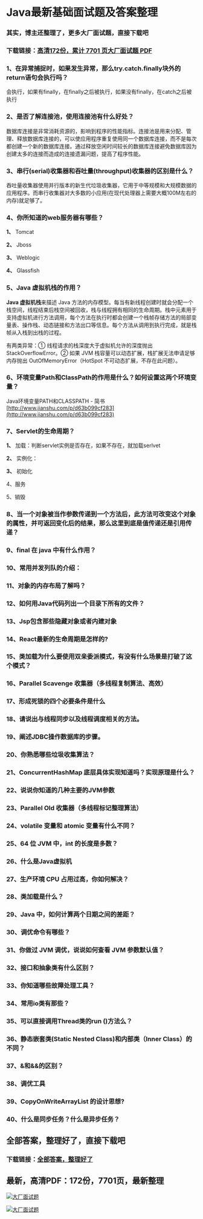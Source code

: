 # Java最新基础面试题及答案整理

### 其实，博主还整理了，更多大厂面试题，直接下载吧

### 下载链接：[高清172份，累计 7701 页大厂面试题  PDF](https://github.com/souyunku/DevBooks/blob/master/docs/index.md)



### 1、在异常捕捉时，如果发生异常，那么try.catch.finally块外的return语句会执行吗？

会执行，如果有finally，在finally之后被执行，如果没有finally，在catch之后被执行


### 2、是否了解连接池，使用连接池有什么好处？

数据库连接是非常消耗资源的，影响到程序的性能指标。连接池是用来分配、管理、释放数据库连接的，可以使应用程序重复使用同一个数据库连接，而不是每次都创建一个新的数据库连接。通过释放空闲时间较长的数据库连接避免数据库因为创建太多的连接而造成的连接遗漏问题，提高了程序性能。


### 3、串行(serial)收集器和吞吐量(throughput)收集器的区别是什么？

吞吐量收集器使用并行版本的新生代垃圾收集器，它用于中等规模和大规模数据的应用程序。而串行收集器对大多数的小应用(在现代处理器上需要大概100M左右的内存)就足够了。


### 4、你所知道的web服务器有哪些？

**1、** Tomcat

**2、** Jboss

**3、** Weblogic

**4、** Glassfish


### 5、Java 虚拟机栈的作用？

**Java 虚拟机栈**来描述 Java 方法的内存模型。每当有新线程创建时就会分配一个栈空间，线程结束后栈空间被回收，栈与线程拥有相同的生命周期。栈中元素用于支持虚拟机进行方法调用，每个方法在执行时都会创建一个栈帧存储方法的局部变量表、操作栈、动态链接和方法出口等信息。每个方法从调用到执行完成，就是栈帧从入栈到出栈的过程。

有两类异常：① 线程请求的栈深度大于虚拟机允许的深度抛出 StackOverflowError。② 如果 JVM 栈容量可以动态扩展，栈扩展无法申请足够内存抛出 OutOfMemoryError（HotSpot 不可动态扩展，不存在此问题）。


### 6、环境变量Path和ClassPath的作用是什么？如何设置这两个环境变量？

Java环境变量PATH和CLASSPATH - 简书 [http://www.jianshu.com/p/d63b099cf283](http://www.jianshu.com/p/d63b099cf283)


### 7、Servlet的生命周期？

**1、** 加载：判断servlet实例是否存在，如果不存在，就加载serlvet

**2、** 实例化：

**3、** 初始化

4、服务

5、销毁


### 8、当一个对象被当作参数传递到一个方法后，此方法可改变这个对象的属性，并可返回变化后的结果，那么这里到底是值传递还是引用传递？
### 9、final 在 java 中有什么作用？
### 10、常用并发列队的介绍：
### 11、对象的内存布局了解吗？
### 12、如何用Java代码列出一个目录下所有的文件？
### 13、Jsp包含那些隐藏对象或者内建对象
### 14、React最新的生命周期是怎样的?
### 15、类加载为什么要使用双亲委派模式，有没有什么场景是打破了这个模式？
### 16、Parallel Scavenge 收集器（多线程复制算法、高效）
### 17、形成死锁的四个必要条件是什么
### 18、请说出与线程同步以及线程调度相关的方法。
### 19、阐述JDBC操作数据库的步骤。
### 20、你熟悉哪些垃圾收集算法？
### 21、ConcurrentHashMap 底层具体实现知道吗？实现原理是什么？
### 22、说说你知道的几种主要的JVM参数
### 23、Parallel Old 收集器（多线程标记整理算法）
### 24、volatile 变量和 atomic 变量有什么不同？
### 25、64 位 JVM 中，int 的长度是多数？
### 26、什么是Java虚拟机
### 27、生产环境 CPU 占用过高，你如何解决？
### 28、类加载是什么？
### 29、Java 中，如何计算两个日期之间的差距？
### 30、调优命令有哪些？
### 31、你做过 JVM 调优，说说如何查看 JVM 参数默认值？
### 32、接口和抽象类有什么区别？
### 33、你知道哪些故障处理工具？
### 34、常用io类有那些？
### 35、可以直接调用Thread类的run ()方法么？
### 36、静态嵌套类(Static Nested Class)和内部类（Inner Class）的不同？
### 37、&和&&的区别？
### 38、调优工具
### 39、CopyOnWriteArrayList 的设计思想?
### 40、什么是同步任务？什么是异步任务？




## 全部答案，整理好了，直接下载吧

### 下载链接：[全部答案，整理好了](https://www.souyunku.com/wp-content/uploads/weixin/githup-weixin-2.png)




## 最新，高清PDF：172份，7701页，最新整理

[![大厂面试题](https://www.souyunku.com/wp-content/uploads/weixin/mst.png "架构师专栏")](https://www.souyunku.com/wp-content/uploads/weixin/githup-weixin.png "架构师专栏")

[![大厂面试题](https://www.souyunku.com/wp-content/uploads/weixin/githup-weixin.png "架构师专栏")](https://www.souyunku.com/wp-content/uploads/weixin/githup-weixin.png "架构师专栏")
